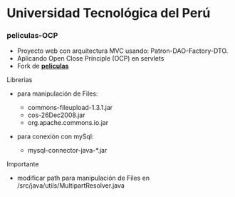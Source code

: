 # __Universidad Tecnológica del Perú__

### peliculas-OCP

* Proyecto web con arquitectura MVC usando: Patron-DAO-Factory-DTO.
* Aplicando Open Close Principle (OCP) en servlets
* Fork de __[peliculas](https://github.com/christiancazu/diseno-y-arquitectura-de-software/tree/peliculas)__

Librerias 
* para manipulación de Files:
  * commons-fileupload-1.3.1.jar
  * cos-26Dec2008.jar
  * org.apache.commons.io.jar

* para conexión con mySql:
  * mysql-connector-java-*.jar

Importante
* modificar path para manipulación de Files en /src/java/utils/MultipartResolver.java
